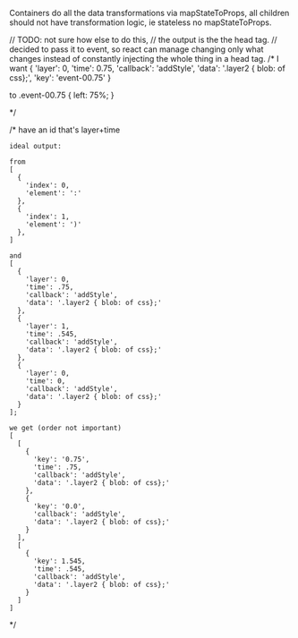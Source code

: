 Containers do all the data transformations
via mapStateToProps, all children should
not have transformation logic, ie stateless
no mapStateToProps.


// TODO: not sure how else to do this,
// the output is the the head tag.
// decided to pass it to event, so react can manage changing only what changes
instead of constantly injecting the whole thing in a head tag.
/*
  I want {
    'layer': 0,
    'time': 0.75,
    'callback': 'addStyle',
    'data': '.layer2 { blob: of css};',
    'key': 'event-00.75'
  }

  to
  .event-00.75 {
    left: 75%;
  }

*/



  /*
    have an id that's layer+time

    ideal output:

    from 
    [
      {
        'index': 0,
        'element': ':'
      },
      {
        'index': 1,
        'element': ')'
      },
    ]

    and
    [
      {
        'layer': 0,
        'time': .75,
        'callback': 'addStyle',
        'data': '.layer2 { blob: of css};'
      },
      {
        'layer': 1,
        'time': .545,
        'callback': 'addStyle',
        'data': '.layer2 { blob: of css};'
      },
      {
        'layer': 0,
        'time': 0,
        'callback': 'addStyle',
        'data': '.layer2 { blob: of css};'
      }
    ];

    we get (order not important)
    [
      [
        {
          'key': '0.75',
          'time': .75,
          'callback': 'addStyle',
          'data': '.layer2 { blob: of css};'
        },
        {
          'key': '0.0',
          'callback': 'addStyle',
          'data': '.layer2 { blob: of css};'
        }
      ],
      [
        {
          'key': 1.545,
          'time': .545,
          'callback': 'addStyle',
          'data': '.layer2 { blob: of css};'
        }
      ]
    ]
  */